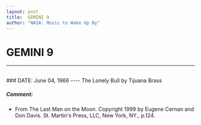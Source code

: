 ```yaml
---
layout: post
title:  GEMINI 9
author: "NASA: Music to Wake Up By"
---
```


# GEMINI 9
----
<br/>
### DATE: June 04, 1966
----
The Lonely Bull by Tijuana Brass

##### Comment:
* From The Last Man on the Moon. Copyright 1999 by Eugene Cernan and Don Davis. St. Martin's Press,  LLC, New York, NY., p.124.
